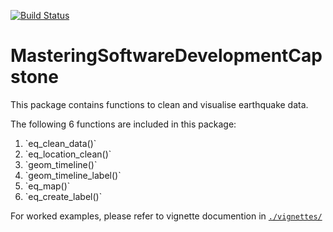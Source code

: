 [![Build Status](https://travis-ci.org/elyminator91/MasteringSoftwareDevelopmentCapstone.svg?branch=master)](https://travis-ci.org/elyminator91/MasteringSoftwareDevelopmentCapstone)

# MasteringSoftwareDevelopmentCapstone

This package contains functions to clean and visualise earthquake data.

The following 6 functions are included in this package:
<ol>
  <li>`eq_clean_data()`
  <li>`eq_location_clean()`
  <li>`geom_timeline()`
  <li>`geom_timeline_label()`
  <li>`eq_map()`
  <li>`eq_create_label()`
</ol>

For worked examples, please refer to vignette documention in  [`./vignettes/`](https://github.com/elyminator91/MasteringSoftwareDevelopmentCapstone/blob/master/vignettes/MasteringSoftwareDevelopmentCapstone.knit.md)
